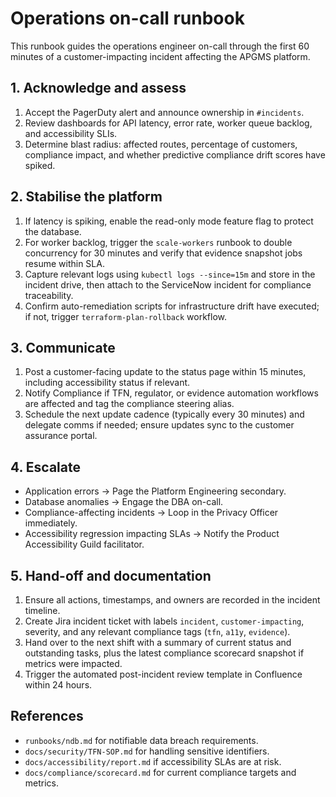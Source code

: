 # Operations on-call runbook

This runbook guides the operations engineer on-call through the first 60 minutes of a
customer-impacting incident affecting the APGMS platform.

## 1. Acknowledge and assess

1. Accept the PagerDuty alert and announce ownership in `#incidents`.
2. Review dashboards for API latency, error rate, worker queue backlog, and accessibility SLIs.
3. Determine blast radius: affected routes, percentage of customers, compliance impact, and
   whether predictive compliance drift scores have spiked.

## 2. Stabilise the platform

1. If latency is spiking, enable the read-only mode feature flag to protect the database.
2. For worker backlog, trigger the `scale-workers` runbook to double concurrency for 30 minutes
   and verify that evidence snapshot jobs resume within SLA.
3. Capture relevant logs using `kubectl logs --since=15m` and store in the incident drive, then
   attach to the ServiceNow incident for compliance traceability.
4. Confirm auto-remediation scripts for infrastructure drift have executed; if not, trigger
   `terraform-plan-rollback` workflow.

## 3. Communicate

1. Post a customer-facing update to the status page within 15 minutes, including accessibility
   status if relevant.
2. Notify Compliance if TFN, regulator, or evidence automation workflows are affected and tag the
   compliance steering alias.
3. Schedule the next update cadence (typically every 30 minutes) and delegate comms if needed;
   ensure updates sync to the customer assurance portal.

## 4. Escalate

- Application errors → Page the Platform Engineering secondary.
- Database anomalies → Engage the DBA on-call.
- Compliance-affecting incidents → Loop in the Privacy Officer immediately.
- Accessibility regression impacting SLAs → Notify the Product Accessibility Guild facilitator.

## 5. Hand-off and documentation

1. Ensure all actions, timestamps, and owners are recorded in the incident timeline.
2. Create Jira incident ticket with labels `incident`, `customer-impacting`, severity, and any
   relevant compliance tags (`tfn`, `a11y`, `evidence`).
3. Hand over to the next shift with a summary of current status and outstanding tasks, plus the
   latest compliance scorecard snapshot if metrics were impacted.
4. Trigger the automated post-incident review template in Confluence within 24 hours.

## References

- `runbooks/ndb.md` for notifiable data breach requirements.
- `docs/security/TFN-SOP.md` for handling sensitive identifiers.
- `docs/accessibility/report.md` if accessibility SLAs are at risk.
- `docs/compliance/scorecard.md` for current compliance targets and metrics.

